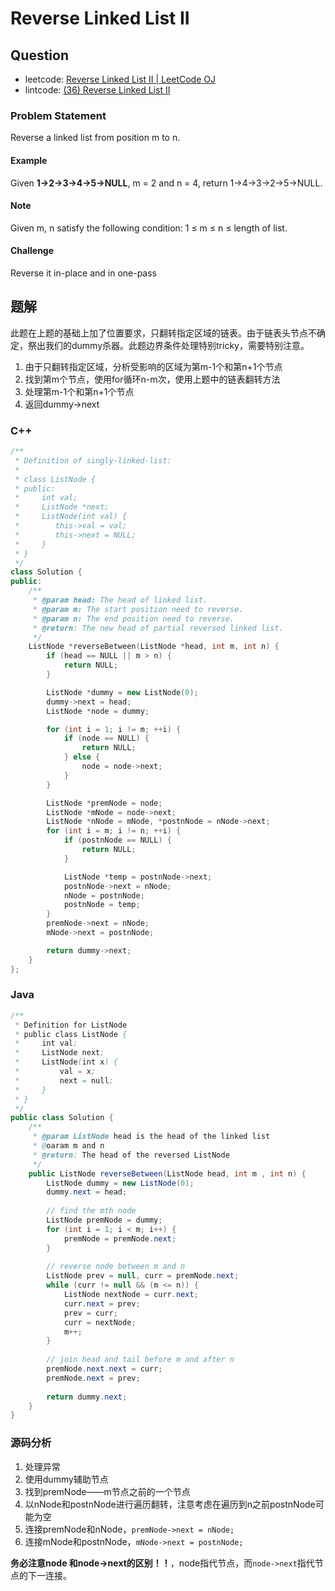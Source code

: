 # Reverse Linked List II

## Question

- leetcode: [Reverse Linked List II | LeetCode OJ](https://leetcode.com/problems/reverse-linked-list-ii/)
- lintcode: [(36) Reverse Linked List II](http://www.lintcode.com/en/problem/reverse-linked-list-ii/)

### Problem Statement

Reverse a linked list from position m to n.

#### Example

Given **1-&gt;2-&gt;3-&gt;4-&gt;5-&gt;NULL**, m = 2 and n = 4, return
1-&gt;4-&gt;3-&gt;2-&gt;5-&gt;NULL.

#### Note

Given m, n satisfy the following condition: 1 ≤ m ≤ n ≤ length of list.

#### Challenge

Reverse it in-place and in one-pass

## 题解

此题在上题的基础上加了位置要求，只翻转指定区域的链表。由于链表头节点不确定，祭出我们的dummy杀器。此题边界条件处理特别tricky，需要特别注意。

1. 由于只翻转指定区域，分析受影响的区域为第m-1个和第n+1个节点
2. 找到第m个节点，使用for循环n-m次，使用上题中的链表翻转方法
3. 处理第m-1个和第n+1个节点
4. 返回dummy->next

### C++

```c++
/**
 * Definition of singly-linked-list:
 *
 * class ListNode {
 * public:
 *     int val;
 *     ListNode *next;
 *     ListNode(int val) {
 *        this->val = val;
 *        this->next = NULL;
 *     }
 * }
 */
class Solution {
public:
    /**
     * @param head: The head of linked list.
     * @param m: The start position need to reverse.
     * @param n: The end position need to reverse.
     * @return: The new head of partial reversed linked list.
     */
    ListNode *reverseBetween(ListNode *head, int m, int n) {
        if (head == NULL || m > n) {
            return NULL;
        }

        ListNode *dummy = new ListNode(0);
        dummy->next = head;
        ListNode *node = dummy;

        for (int i = 1; i != m; ++i) {
            if (node == NULL) {
                return NULL;
            } else {
                node = node->next;
            }
        }

        ListNode *premNode = node;
        ListNode *mNode = node->next;
        ListNode *nNode = mNode, *postnNode = nNode->next;
        for (int i = m; i != n; ++i) {
            if (postnNode == NULL) {
                return NULL;
            }

            ListNode *temp = postnNode->next;
            postnNode->next = nNode;
            nNode = postnNode;
            postnNode = temp;
        }
        premNode->next = nNode;
        mNode->next = postnNode;

        return dummy->next;
    }
};
```

### Java

```java
/**
 * Definition for ListNode
 * public class ListNode {
 *     int val;
 *     ListNode next;
 *     ListNode(int x) {
 *         val = x;
 *         next = null;
 *     }
 * }
 */
public class Solution {
    /**
     * @param ListNode head is the head of the linked list 
     * @oaram m and n
     * @return: The head of the reversed ListNode
     */
    public ListNode reverseBetween(ListNode head, int m , int n) {
        ListNode dummy = new ListNode(0);
        dummy.next = head;
        
        // find the mth node
        ListNode premNode = dummy;
        for (int i = 1; i < m; i++) {
            premNode = premNode.next;
        }
        
        // reverse node between m and n
        ListNode prev = null, curr = premNode.next;
        while (curr != null && (m <= n)) {
            ListNode nextNode = curr.next;
            curr.next = prev;
            prev = curr;
            curr = nextNode;
            m++;
        }
        
        // join head and tail before m and after n
        premNode.next.next = curr;
        premNode.next = prev;
        
        return dummy.next;
    }
}
```

### 源码分析

1. 处理异常
2. 使用dummy辅助节点
3. 找到premNode——m节点之前的一个节点
4. 以nNode和postnNode进行遍历翻转，注意考虑在遍历到n之前postnNode可能为空
5. 连接premNode和nNode，`premNode->next = nNode;`
6. 连接mNode和postnNode，`mNode->next = postnNode;`

**务必注意node 和node->next的区别！！**，node指代节点，而`node->next`指代节点的下一连接。
